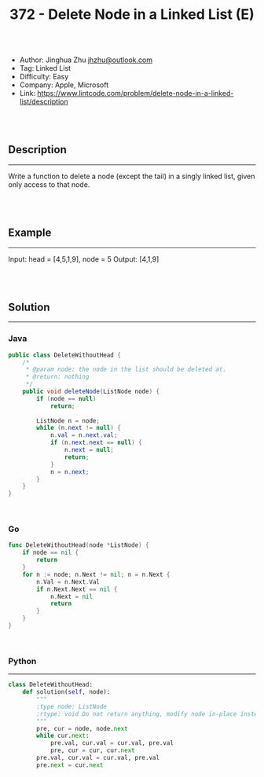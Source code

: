 # <center>372 - Delete Node in a Linked List (E)</center> 



<br></br>

* Author: Jinghua Zhu <jhzhu@outlook.com>
* Tag: Linked List
* Difficulty: Easy
* Company: Apple, Microsoft
* Link: https://www.lintcode.com/problem/delete-node-in-a-linked-list/description

<br></br>



## Description
----
Write a function to delete a node (except the tail) in a singly linked list, given only access to that node.

<br></br>



## Example
----
Input: head = [4,5,1,9], node = 5
Output: [4,1,9]

<br></br>



## Solution
----
### Java
```java
public class DeleteWithoutHead {
	/*
     * @param node: the node in the list should be deleted at.
     * @return: nothing
     */
    public void deleteNode(ListNode node) {
        if (node == null)
            return;
        
        ListNode n = node;
        while (n.next != null) {
            n.val = n.next.val;
            if (n.next.next == null) {
                n.next = null;
                return;
            }
            n = n.next;
        }
    }
}
```

<br>


### Go
```go
func DeleteWithoutHead(node *ListNode) {
	if node == nil {
		return
	}
	for n := node; n.Next != nil; n = n.Next {
		n.Val = n.Next.Val
		if n.Next.Next == nil {
			n.Next = nil
			return
		}
	}
}
```

<br>


### Python
----
```python
class DeleteWithoutHead:
    def solution(self, node):
        """
        :type node: ListNode
        :rtype: void Do not return anything, modify node in-place instead.
        """
        pre, cur = node, node.next
        while cur.next:
            pre.val, cur.val = cur.val, pre.val
            pre, cur = cur, cur.next
        pre.val, cur.val = cur.val, pre.val
        pre.next = cur.next
```